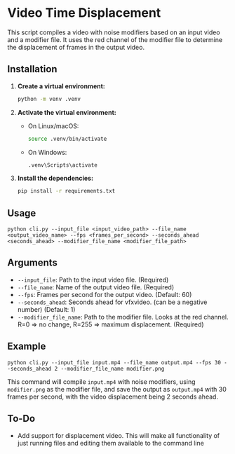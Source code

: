 # Video Time Displacement

This script compiles a video with noise modifiers based on an input video and a modifier file. It uses the red channel of the modifier file to determine the displacement of frames in the output video.

## Installation

1.  **Create a virtual environment:**

    ```bash
    python -m venv .venv
    ```
2.  **Activate the virtual environment:**

    *   On Linux/macOS:

        ```bash
        source .venv/bin/activate
        ```
    *   On Windows:

        ```bash
        .venv\Scripts\activate
        ```
3.  **Install the dependencies:**

    ```bash
    pip install -r requirements.txt
    ```

## Usage

```
python cli.py --input_file <input_video_path> --file_name <output_video_name> --fps <frames_per_second> --seconds_ahead <seconds_ahead> --modifier_file_name <modifier_file_path>
```

## Arguments

*   `--input_file`: Path to the input video file. (Required)
*   `--file_name`: Name of the output video file. (Required)
*   `--fps`: Frames per second for the output video. (Default: 60)
*   `--seconds_ahead`: Seconds ahead for vfxvideo. (can be a negative number) (Default: 1)
*   `--modifier_file_name`: Path to the modifier file. Looks at the red channel. R=0 => no change, R=255 => maximum displacement. (Required)

## Example

```
python cli.py --input_file input.mp4 --file_name output.mp4 --fps 30 --seconds_ahead 2 --modifier_file_name modifier.png
```

This command will compile `input.mp4` with noise modifiers, using `modifier.png` as the modifier file, and save the output as `output.mp4` with 30 frames per second, with the video displacement being 2 seconds ahead.

## To-Do

* Add support for displacement video. This will make all functionality of just running files and editing them available to the command line
